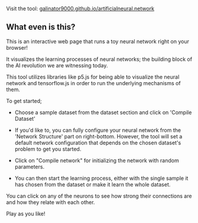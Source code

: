 Visit the tool: [galinator9000.github.io/﻿artificialneural.network](https://galinator9000.github.io/artificialneural.network/)

## What even is this?

This is an interactive web page that runs a toy neural network right on your browser!

It visualizes the learning processes of neural networks; the building block of the AI revolution we are witnessing today.

This tool utilizes libraries like p5.js for being able to visualize the neural network and tensorflow.js in order to run the underlying mechanisms of them.

To get started;

- Choose a sample dataset from the dataset section and click on 'Compile Dataset'

- If you'd like to, you can fully configure your neural network from the 'Network Structure' part on right-bottom. However, the tool will set a default network configuration that depends on the chosen dataset's problem to get you started.

- Click on "Compile network" for initializing the network with random parameters.

- You can then start the learning process, either with the single sample it has chosen from the dataset or make it learn the whole dataset.

You can click on any of the neurons to see how strong their connections are and how they relate with each other.

Play as you like!
